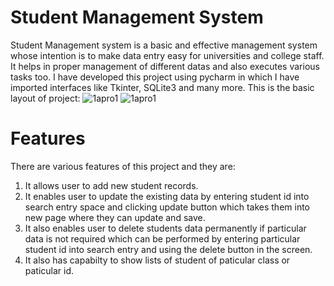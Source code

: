 # Student Management System
Student Management system is a basic and effective management system whose intention is to make data entry easy for universities and college staff. It helps in proper management of different datas and also executes various tasks too. I have developed this project using pycharm in which I have imported interfaces like Tkinter, SQLite3 and many more. This is the basic layout of project:
![1apro1](https://user-images.githubusercontent.com/82519341/135708535-e924dd2a-ff36-414a-bed0-0970144faf4b.PNG)
![1apro1](https://user-images.githubusercontent.com/82519341/135708539-b4306cbb-a053-45d1-912b-12af142050a7.PNG)

# Features
There are various features of this project and they are:
1. It allows user to add new student records.
2. It enables user to update the existing data by entering student id into search entry space and clicking update button which takes them into new page where they can update and save.
3. It also enables user to delete students data permanently if particular data is not required which can be performed by entering particular student id into search entry and using the delete button in the screen.
4. It also has capabilty to show lists of student of paticular class or paticular id.
